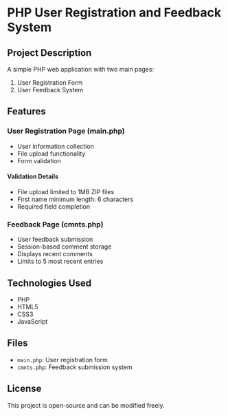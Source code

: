 # PHP User Registration and Feedback System

## Project Description
A simple PHP web application with two main pages:
1. User Registration Form
2. User Feedback System

## Features

### User Registration Page (main.php)
- User information collection
- File upload functionality
- Form validation

#### Validation Details
- File upload limited to 1MB ZIP files
- First name minimum length: 6 characters
- Required field completion

### Feedback Page (cmnts.php)
- User feedback submission
- Session-based comment storage
- Displays recent comments
- Limits to 5 most recent entries

## Technologies Used
- PHP
- HTML5
- CSS3
- JavaScript

## Files
- `main.php`: User registration form
- `cmnts.php`: Feedback submission system

## License
This project is open-source and can be modified freely.